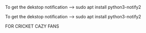  To get the dekstop notification --> sudo apt install python3-notify2

 To get the dekstop notification --> sudo apt install python3-notify2

 FOR CRICKET CAZY FANS
